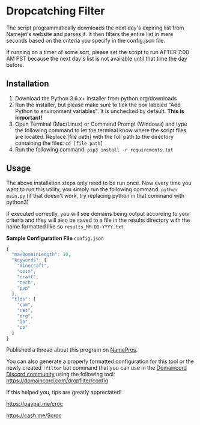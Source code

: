 # Dropcatching Filter

The script programmatically downloads the next day's expiring list from Namejet's website and parses it. It then filters the entire list in mere seconds based on the criteria you specify in the config.json file.

If running on a timer of some sort, please set the script to run AFTER 7:00 AM PST because the next day's list is not available until that time the day before.

## Installation
1. Download the Python 3.6.x+ installer from python.org/downloads
2. Run the installer, but please make sure to tick the box labeled "Add Python to environment variables". It is unchecked by default. **This is important!**
3. Open Terminal (Mac/Linux) or Command Prompt (Windows) and type the following command to let the terminal know where the script files are located. Replace [file path] with the full path to the directory containing the files: `cd [file path]`
4. Run the following command: `pip3 install -r requirements.txt`

## Usage
The above installation steps only need to be run once. Now every time you want to run this utility, you simply run the following command: `python main.py` (if that doesn't work, try replacing python in that command with python3)

If executed correctly, you will see domains being output according to your criteria and they will also be saved to a file in the results directory with the name formatted like so `results_MM-DD-YYYY.txt`


**Sample Configuration File** `config.json`
```js
{
  "maxDomainLength": 10,
  "keywords": [
    "minecraft",
    "coin",
    "craft",
    "tech",
    "pvp"
  ],
  "tlds": [
    "com",
    "net",
    "org",
    "io",
    "co"
  ]
}
```



Published a thread about this program on [NamePros](https://www.namepros.com/threads/1089218).

You can also generate a properly formatted configuration for this tool or the newly created `!filter` bot command that you can use in the [Domaincord Discord community](https://domaincord.com/discord) using the following tool:
https://domaincord.com/dropfilter/config

If this helped you, tips are greatly appreciated!

https://paypal.me/croc

https://cash.me/$croc

